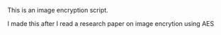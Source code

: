 This is an image encryption script.

I made this after I read a research paper on image encrytion using AES
